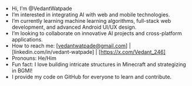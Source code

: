 -  Hi, I’m @VedantWatpade
-  I’m interested in integrating AI with web and mobile technologies.
-  I’m currently learning machine learning algorithms, full-stack web development, and advanced Android UI/UX design.
-  I’m looking to collaborate on innovative AI projects and cross-platform applications.
-  How to reach me: [vedantwatpade@gmail.com] | [linkedin.com/in/vedant-watpade] | [https://x.com/Vedant_246]
-  Pronouns: He/Him
-  Fun fact: I love building intricate structures in Minecraft and strategizing in BGMI!
-  I provide my code on GitHub for everyone to learn and contribute.
